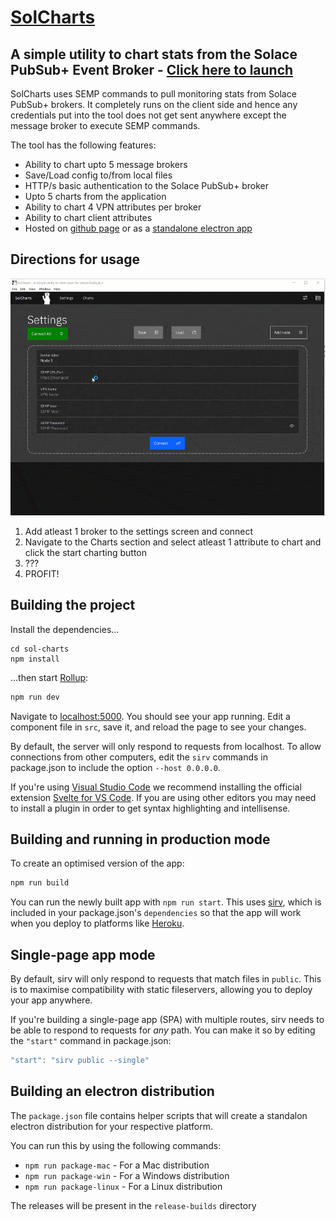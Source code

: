 # [SolCharts](https://solacese.github.io/sol-charts) 
## A simple utility to chart stats from the Solace PubSub+ Event Broker - [Click here to launch](https://solacese.github.io/sol-charts)

SolCharts uses SEMP commands to pull monitoring stats from Solace PubSub+ brokers. It completely runs on the client side and hence any credentials put into the tool does not get sent anywhere except the message broker to execute SEMP commands.

The tool has the following features:
* Ability to chart upto 5 message brokers
* Save/Load config to/from local files
* HTTP/s basic authentication to the Solace PubSub+ broker
* Upto 5 charts from the application
* Ability to chart 4 VPN attributes per broker
* Ability to chart client attributes
* Hosted on [github page](https://solacese.github.io/sol-charts) or as a [standalone electron app](https://github.com/solacese/sol-charts/releases/)


## Directions for usage

![Chart Instructions](sol-charts.gif)

1. Add atleast 1 broker to the settings screen and connect
2. Navigate to the Charts section and select atleast 1 attribute to chart and click the start charting button
3. ???
4. PROFIT!

## Building the project

Install the dependencies...

```
cd sol-charts
npm install
```

...then start [Rollup](https://rollupjs.org):

```bash
npm run dev
```

Navigate to [localhost:5000](http://localhost:5000). You should see your app running. Edit a component file in `src`, save it, and reload the page to see your changes.

By default, the server will only respond to requests from localhost. To allow connections from other computers, edit the `sirv` commands in package.json to include the option `--host 0.0.0.0`.

If you're using [Visual Studio Code](https://code.visualstudio.com/) we recommend installing the official extension [Svelte for VS Code](https://marketplace.visualstudio.com/items?itemName=svelte.svelte-vscode). If you are using other editors you may need to install a plugin in order to get syntax highlighting and intellisense.

## Building and running in production mode

To create an optimised version of the app:

```bash
npm run build
```

You can run the newly built app with `npm run start`. This uses [sirv](https://github.com/lukeed/sirv), which is included in your package.json's `dependencies` so that the app will work when you deploy to platforms like [Heroku](https://heroku.com).


## Single-page app mode

By default, sirv will only respond to requests that match files in `public`. This is to maximise compatibility with static fileservers, allowing you to deploy your app anywhere.

If you're building a single-page app (SPA) with multiple routes, sirv needs to be able to respond to requests for *any* path. You can make it so by editing the `"start"` command in package.json:

```js
"start": "sirv public --single"
```

## Building an electron distribution

The `package.json` file contains helper scripts that will create a standalon electron distribution for your respective platform. 

You can run this by using the following commands:

* `npm run package-mac` - For a Mac distribution 
* `npm run package-win` - For a Windows distribution 
* `npm run package-linux` - For a Linux distribution

The releases will be present in the `release-builds` directory
